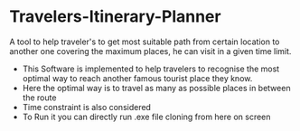 # Travelers-Itinerary-Planner
A tool to help traveler's to get most suitable path from certain location to another one covering the maximum places, he can visit in a given time limit.
<ul>
<li> This Software is implemented to help travelers to recognise the most optimal way to reach another famous tourist place they know.</li>
<li> Here the optimal way is to travel as many as possible places in between the route </li>
<li> Time constraint is also considered </li>
<li> To Run it you can directly run .exe file cloning from here on screen </li>
</ul>
